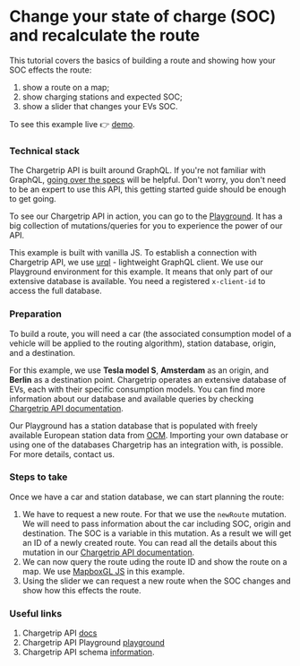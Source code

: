 # Change your state of charge (SOC) and recalculate the route

This tutorial covers the basics of building a route and showing how your SOC effects the route:

1.  show a route on a map;
2.  show charging stations and expected SOC;
3.  show a slider that changes your EVs SOC.

To see this example live 👉 [demo](https://chargetrip.github.io/examples/state-of-charge/).

### Technical stack

The Chargetrip API is built around GraphQL. If you're not familiar with GraphQL, [going over the specs](https://graphql.org/learn/) will be helpful. Don't worry, you don't need to be an expert to use this API, this getting started guide should be enough to get going.

To see our Chargetrip API in action, you can go to the [Playground](https://playground.chargetrip.com/). It has a big collection of mutations/queries for you to experience the power of our API.

This example is built with vanilla JS. To establish a connection with Chargetrip API, we use [urql](https://formidable.com/open-source/urql/) - lightweight GraphQL client.
We use our Playground environment for this example. It means that only part of our extensive database is available. You need a registered `x-client-id` to access the full database.

### Preparation

To build a route, you will need a car (the associated consumption model of a vehicle will be applied to the routing algorithm), station database, origin, and a destination.

For this example, we use **Tesla model S**, **Amsterdam** as an origin, and **Berlin** as a destination point.
Chargetrip operates an extensive database of EVs, each with their specific consumption models. You can find more information about our database and available queries by checking [Chargetrip API documentation](https://docs.chargetrip.com/#cars).

Our Playground has a station database that is populated with freely available European station data from [OCM](https://openchargemap.org/site). Importing your own database or using one of the databases Chargetrip has an integration with, is possible. For more details, contact us.

### Steps to take

Once we have a car and station database, we can start planning the route:

1. We have to request a new route. For that we use the `newRoute` mutation. We will need to pass information about the car including SOC, origin and destination. The SOC is a variable in this mutation. As a result we will get an ID of a newly created route. You can read all the details about this mutation in our [Chargetrip API documentation](https://docs.chargetrip.com/#request-a-new-route).
2. We can now query the route uding the route ID and show the route on a map. We use [MapboxGL JS](https://docs.mapbox.com/mapbox-gl-js/overview/#quickstart) in this example.
3. Using the slider we can request a new route when the SOC changes and show how this effects the route.

### Useful links

1. Chargetrip API [docs](https://docs.chargetrip.com/)
2. Chargetrip API Playground [playground](https://playground.chargetrip.com/)
3. Chargetrip API schema [information](https://voyager.chargetrip.com/).
